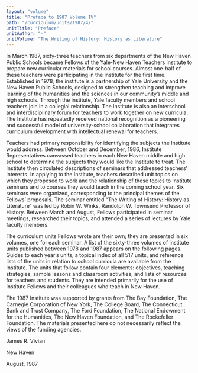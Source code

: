 ```yaml
---
layout: "volume"
title: "Preface to 1987 Volume IV"
path: "/curriculum/units/1987/4/"
unitTitle: "Preface"
unitAuthor: "-"
unitVolume: "The Writing of History: History as Literature"
---
```

<body>
<p>
In March 1987, sixty-three teachers from six departments of the New Haven Public Schools became Fellows of the Yale-New Haven Teachers institute to prepare new curricular materials for school courses. Almost one-half of these teachers were participating in the institute for the first time. Established in 1978, the institute is a partnership of Yale University and the New Haven Public Schools, designed to strengthen teaching and improve learning of the humanities and the sciences in our community’s middle and high schools. Through the institute, Yale faculty members and school teachers join in a collegial relationship. The Institute is also an interschool and interdisciplinary forum for teachers to work together on new curricula. The Institute has repeatedly received national recognition as a pioneering and successful model of university-school collaboration that integrates curriculum development with intellectual renewal for teachers.
</p>
<p>
Teachers had primary responsibility for identifying the subjects the Institute would address. Between October and December, 1986, Institute Representatives canvassed teachers in each New Haven middle and high school to determine the subjects they would like the Institute to treat. The Institute then circulated descriptions of seminars that addressed teachers’ interests. In applying to the Institute, teachers described unit topics on which they proposed to work and the relationship of these topics to Institute seminars and to courses they would teach in the coming school year. Six seminars were organized, corresponding to the principal themes of the Fellows’ proposals. The seminar entitled “The Writing of History: History as Literature” was led by Robin W. Winks, Randolph W. Townsend Professor of History. Between March and August, Fellows participated in seminar meetings, researched their topics, and attended a series of lectures by Yale faculty members.
</p>
<p>
The curriculum units Fellows wrote are their own; they are presented in six volumes, one for each seminar. A list of the sixty-three volumes of institute units published between 1978 and 1987 appears on the following pages. Guides to each year’s units, a topical index of all 517 units, and reference lists of the units in relation to school curricula are available from the Institute. The units that follow contain four elements: objectives, teaching strategies, sample lessons and classroom activities, and lists of resources for teachers and students. They are intended primarily for the use of Institute Fellows and their colleagues who teach in New Haven.
</p>
<p>
The 1987 Institute was supported by grants from The Bay Foundation, The Carnegie Corporation of New York, The College Board, The Connecticut Bank and Trust Company, The Ford Foundation, The National Endowment for the Humanities, The New Haven Foundation, and The Rockefeller Foundation. The materials presented here do not necessarily reflect the views of the funding agencies.
</p>
<p>
James R. Vivian
</p>
<p>
New Haven
</p>
<p>
August, 1987
</p>
</body>